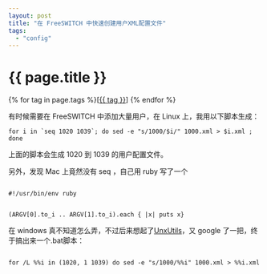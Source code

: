 ```yaml
---
layout: post
title: "在 FreeSWITCH 中快速创建用户XML配置文件"
tags:
  - "config"
---
```


# {{ page.title }}

<div class="tags">
{% for tag in page.tags %}[<a class="tag" href="/tags.html#{{ tag }}">{{ tag }}</a>] {% endfor %}
</div>


有时候需要在 FreeSWITCH 中添加大量用户，在 Linux 上，我用以下脚本生成：


    for i in `seq 1020 1039`; do sed -e "s/1000/$i/" 1000.xml > $i.xml ; done

上面的脚本会生成 1020 到 1039 的用户配置文件。


另外，发现 Mac 上竟然没有 seq ，自己用 ruby 写了一个 


<code>
#!/usr/bin/env ruby

(ARGV[0].to_i .. ARGV[1].to_i).each { |x| puts x}
</code>


在 windows 真不知道怎么弄，不过后来想起了[UnxUtils](http://www.dujinfang.com/past/2010/5/27/zai-windows-shang-an-zhuang-unixutils/)，又 google 了一把，终于搞出来一个.bat脚本：

<code>
for /L %%i in (1020, 1 1039) do sed -e "s/1000/%%i" 1000.xml > %%i.xml
</code>
